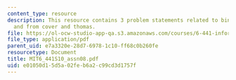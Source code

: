 ```yaml
---
content_type: resource
description: This resource contains 3 problem statements related to binary detection
  and from cover and thomas.
file: https://ol-ocw-studio-app-qa.s3.amazonaws.com/courses/6-441-information-theory-spring-2010/e01050d15d5a02feb6a2c99cd3d1757f_MIT6_441S10_assn08.pdf
file_type: application/pdf
parent_uid: e7a3320e-28d7-6978-1c10-ff68c0b260fe
resourcetype: Document
title: MIT6_441S10_assn08.pdf
uid: e01050d1-5d5a-02fe-b6a2-c99cd3d1757f
---
```

